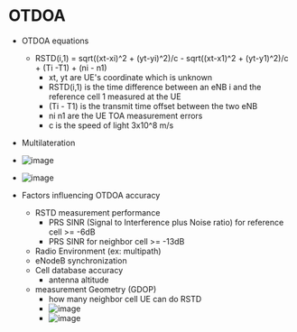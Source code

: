 # OTDOA
* OTDOA equations
  * RSTD(i,1) = sqrt((xt-xi)^2 + (yt-yi)^2)/c - sqrt((xt-x1)^2 + (yt-y1)^2)/c + (Ti -T1) + (ni - n1)
    * xt, yt are UE's coordinate which is unknown
    * RSTD(i,1) is the time difference between an eNB i and the reference cell 1 measured at the UE
    * (Ti - T1) is the transmit time offset between the two eNB
    * ni n1 are the UE TOA measurement errors
    * c is the speed of light 3x10^8 m/s

* Multilateration
* ![image](https://user-images.githubusercontent.com/6143237/221404174-4b6bafd2-25b9-4220-9869-7fd557204476.png)
* ![image](https://user-images.githubusercontent.com/6143237/221404200-90e2b225-d3b3-4b9d-8825-ef92819ee774.png)
* Factors influencing OTDOA accuracy
  * RSTD measurement performance
    * PRS SINR (Signal to Interference plus Noise ratio) for reference cell >= -6dB
    * PRS SINR for neighbor cell >= -13dB
  * Radio Environment (ex: multipath)
  * eNodeB synchronization
  * Cell database accuracy
    * antenna altitude
  * measurement Geometry (GDOP)
    * how many neighbor cell UE can do RSTD
    * ![image](https://user-images.githubusercontent.com/6143237/221885834-4e896f13-32b6-46c4-b193-c143b2d55e82.png)
    * ![image](https://user-images.githubusercontent.com/6143237/221885916-3971f0c5-204f-4c4f-852c-8c7cb73984ba.png)
